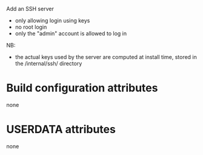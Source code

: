 Add an SSH server
- only allowing login using keys
- no root login
- only the "admin" account is allowed to log in

NB:

- the actual keys used by the server are computed at install time, stored in the /internal/ssh/ directory 

# Build configuration attributes

none

# USERDATA attributes

none